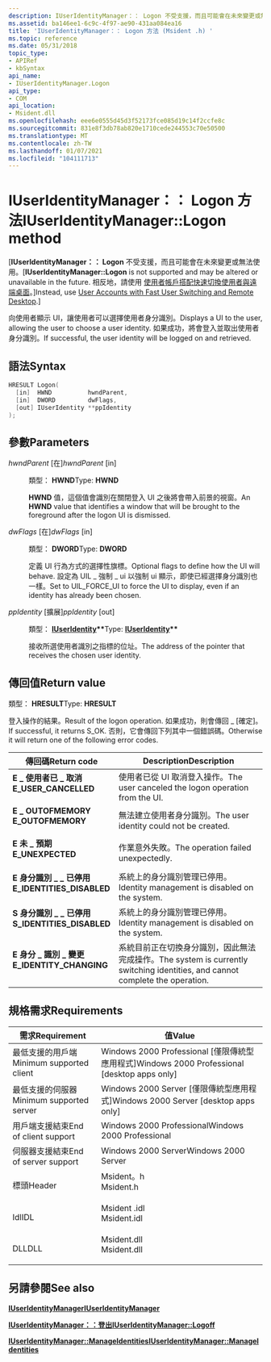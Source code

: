 ```yaml
---
description: IUserIdentityManager：： Logon 不受支援，而且可能會在未來變更或無法使用。 相反地，請使用使用者帳戶搭配快速切換使用者與遠端桌面。
ms.assetid: ba146ee1-6c9c-4f97-ae90-431aa084ea16
title: 'IUserIdentityManager：： Logon 方法 (Msident .h) '
ms.topic: reference
ms.date: 05/31/2018
topic_type:
- APIRef
- kbSyntax
api_name:
- IUserIdentityManager.Logon
api_type:
- COM
api_location:
- Msident.dll
ms.openlocfilehash: eee6e0555d45d3f52173fce085d19c14f2ccfe8c
ms.sourcegitcommit: 831e8f3db78ab820e1710cede244553c70e50500
ms.translationtype: MT
ms.contentlocale: zh-TW
ms.lasthandoff: 01/07/2021
ms.locfileid: "104111713"
---
```

# <a name="iuseridentitymanagerlogon-method"></a><span data-ttu-id="46d29-104">IUserIdentityManager：： Logon 方法</span><span class="sxs-lookup"><span data-stu-id="46d29-104">IUserIdentityManager::Logon method</span></span>

<span data-ttu-id="46d29-105">\[**IUserIdentityManager：： Logon** 不受支援，而且可能會在未來變更或無法使用。</span><span class="sxs-lookup"><span data-stu-id="46d29-105">\[**IUserIdentityManager::Logon** is not supported and may be altered or unavailable in the future.</span></span> <span data-ttu-id="46d29-106">相反地，請使用 [使用者帳戶搭配快速切換使用者與遠端桌面](fastuserswitching.md)。\]</span><span class="sxs-lookup"><span data-stu-id="46d29-106">Instead, use [User Accounts with Fast User Switching and Remote Desktop](fastuserswitching.md).\]</span></span>

<span data-ttu-id="46d29-107">向使用者顯示 UI，讓使用者可以選擇使用者身分識別。</span><span class="sxs-lookup"><span data-stu-id="46d29-107">Displays a UI to the user, allowing the user to choose a user identity.</span></span> <span data-ttu-id="46d29-108">如果成功，將會登入並取出使用者身分識別。</span><span class="sxs-lookup"><span data-stu-id="46d29-108">If successful, the user identity will be logged on and retrieved.</span></span>

## <a name="syntax"></a><span data-ttu-id="46d29-109">語法</span><span class="sxs-lookup"><span data-stu-id="46d29-109">Syntax</span></span>


```C++
HRESULT Logon(
  [in]  HWND          hwndParent,
  [in]  DWORD         dwFlags,
  [out] IUserIdentity **ppIdentity
);
```



## <a name="parameters"></a><span data-ttu-id="46d29-110">參數</span><span class="sxs-lookup"><span data-stu-id="46d29-110">Parameters</span></span>

<dl> <dt>

<span data-ttu-id="46d29-111">*hwndParent* \[在\]</span><span class="sxs-lookup"><span data-stu-id="46d29-111">*hwndParent* \[in\]</span></span>
</dt> <dd>

<span data-ttu-id="46d29-112">類型： **HWND**</span><span class="sxs-lookup"><span data-stu-id="46d29-112">Type: **HWND**</span></span>

<span data-ttu-id="46d29-113">**HWND** 值，這個值會識別在關閉登入 UI 之後將會帶入前景的視窗。</span><span class="sxs-lookup"><span data-stu-id="46d29-113">An **HWND** value that identifies a window that will be brought to the foreground after the logon UI is dismissed.</span></span>

</dd> <dt>

<span data-ttu-id="46d29-114">*dwFlags* \[在\]</span><span class="sxs-lookup"><span data-stu-id="46d29-114">*dwFlags* \[in\]</span></span>
</dt> <dd>

<span data-ttu-id="46d29-115">類型： **DWORD**</span><span class="sxs-lookup"><span data-stu-id="46d29-115">Type: **DWORD**</span></span>

<span data-ttu-id="46d29-116">定義 UI 行為方式的選擇性旗標。</span><span class="sxs-lookup"><span data-stu-id="46d29-116">Optional flags to define how the UI will behave.</span></span> <span data-ttu-id="46d29-117">設定為 UIL \_ 強制 \_ ui 以強制 ui 顯示，即使已經選擇身分識別也一樣。</span><span class="sxs-lookup"><span data-stu-id="46d29-117">Set to UIL\_FORCE\_UI to force the UI to display, even if an identity has already been chosen.</span></span>

</dd> <dt>

<span data-ttu-id="46d29-118">*ppIdentity* \[擴展\]</span><span class="sxs-lookup"><span data-stu-id="46d29-118">*ppIdentity* \[out\]</span></span>
</dt> <dd>

<span data-ttu-id="46d29-119">類型： **[ **IUserIdentity**](iuseridentity.md)\*\***</span><span class="sxs-lookup"><span data-stu-id="46d29-119">Type: **[**IUserIdentity**](iuseridentity.md)\*\***</span></span>

<span data-ttu-id="46d29-120">接收所選使用者識別之指標的位址。</span><span class="sxs-lookup"><span data-stu-id="46d29-120">The address of the pointer that receives the chosen user identity.</span></span>

</dd> </dl>

## <a name="return-value"></a><span data-ttu-id="46d29-121">傳回值</span><span class="sxs-lookup"><span data-stu-id="46d29-121">Return value</span></span>

<span data-ttu-id="46d29-122">類型： **HRESULT**</span><span class="sxs-lookup"><span data-stu-id="46d29-122">Type: **HRESULT**</span></span>

<span data-ttu-id="46d29-123">登入操作的結果。</span><span class="sxs-lookup"><span data-stu-id="46d29-123">Result of the logon operation.</span></span> <span data-ttu-id="46d29-124">如果成功，則會傳回 \_ [確定]。</span><span class="sxs-lookup"><span data-stu-id="46d29-124">If successful, it returns S\_OK.</span></span> <span data-ttu-id="46d29-125">否則，它會傳回下列其中一個錯誤碼。</span><span class="sxs-lookup"><span data-stu-id="46d29-125">Otherwise it will return one of the following error codes.</span></span>



| <span data-ttu-id="46d29-126">傳回碼</span><span class="sxs-lookup"><span data-stu-id="46d29-126">Return code</span></span>                                                                                            | <span data-ttu-id="46d29-127">Description</span><span class="sxs-lookup"><span data-stu-id="46d29-127">Description</span></span>                                                                                 |
|--------------------------------------------------------------------------------------------------------|---------------------------------------------------------------------------------------------|
| <dl> <span data-ttu-id="46d29-128"><dt>**E \_ 使用者已 \_ 取消**</dt></span><span class="sxs-lookup"><span data-stu-id="46d29-128"><dt>**E\_USER\_CANCELLED**</dt></span></span> </dl>      | <span data-ttu-id="46d29-129">使用者已從 UI 取消登入操作。</span><span class="sxs-lookup"><span data-stu-id="46d29-129">The user canceled the logon operation from the UI.</span></span><br/>                               |
| <dl> <span data-ttu-id="46d29-130"><dt>**E \_ OUTOFMEMORY**</dt></span><span class="sxs-lookup"><span data-stu-id="46d29-130"><dt>**E\_OUTOFMEMORY**</dt></span></span> </dl>          | <span data-ttu-id="46d29-131">無法建立使用者身分識別。</span><span class="sxs-lookup"><span data-stu-id="46d29-131">The user identity could not be created.</span></span><br/>                                          |
| <dl> <span data-ttu-id="46d29-132"><dt>**E 未 \_ 預期**</dt></span><span class="sxs-lookup"><span data-stu-id="46d29-132"><dt>**E\_UNEXPECTED**</dt></span></span> </dl>           | <span data-ttu-id="46d29-133">作業意外失敗。</span><span class="sxs-lookup"><span data-stu-id="46d29-133">The operation failed unexpectedly.</span></span><br/>                                               |
| <dl> <span data-ttu-id="46d29-134"><dt>**E 身分識別 \_ \_ 已停用**</dt></span><span class="sxs-lookup"><span data-stu-id="46d29-134"><dt>**E\_IDENTITIES\_DISABLED**</dt></span></span> </dl> | <span data-ttu-id="46d29-135">系統上的身分識別管理已停用。</span><span class="sxs-lookup"><span data-stu-id="46d29-135">Identity management is disabled on the system.</span></span><br/>                                   |
| <dl> <span data-ttu-id="46d29-136"><dt>**S 身分識別 \_ \_ 已停用**</dt></span><span class="sxs-lookup"><span data-stu-id="46d29-136"><dt>**S\_IDENTITIES\_DISABLED**</dt></span></span> </dl> | <span data-ttu-id="46d29-137">系統上的身分識別管理已停用。</span><span class="sxs-lookup"><span data-stu-id="46d29-137">Identity management is disabled on the system.</span></span><br/>                                   |
| <dl> <span data-ttu-id="46d29-138"><dt>**E 身分 \_ 識別 \_ 變更**</dt></span><span class="sxs-lookup"><span data-stu-id="46d29-138"><dt>**E\_IDENTITY\_CHANGING**</dt></span></span> </dl>   | <span data-ttu-id="46d29-139">系統目前正在切換身分識別，因此無法完成操作。</span><span class="sxs-lookup"><span data-stu-id="46d29-139">The system is currently switching identities, and cannot complete the operation.</span></span><br/> |



 

## <a name="requirements"></a><span data-ttu-id="46d29-140">規格需求</span><span class="sxs-lookup"><span data-stu-id="46d29-140">Requirements</span></span>



| <span data-ttu-id="46d29-141">需求</span><span class="sxs-lookup"><span data-stu-id="46d29-141">Requirement</span></span> | <span data-ttu-id="46d29-142">值</span><span class="sxs-lookup"><span data-stu-id="46d29-142">Value</span></span> |
|-------------------------------------|----------------------------------------------------------------------------------------|
| <span data-ttu-id="46d29-143">最低支援的用戶端</span><span class="sxs-lookup"><span data-stu-id="46d29-143">Minimum supported client</span></span><br/> | <span data-ttu-id="46d29-144">Windows 2000 Professional \[僅限傳統型應用程式\]</span><span class="sxs-lookup"><span data-stu-id="46d29-144">Windows 2000 Professional \[desktop apps only\]</span></span><br/>                             |
| <span data-ttu-id="46d29-145">最低支援的伺服器</span><span class="sxs-lookup"><span data-stu-id="46d29-145">Minimum supported server</span></span><br/> | <span data-ttu-id="46d29-146">Windows 2000 Server \[僅限傳統型應用程式\]</span><span class="sxs-lookup"><span data-stu-id="46d29-146">Windows 2000 Server \[desktop apps only\]</span></span><br/>                                   |
| <span data-ttu-id="46d29-147">用戶端支援結束</span><span class="sxs-lookup"><span data-stu-id="46d29-147">End of client support</span></span><br/>    | <span data-ttu-id="46d29-148">Windows 2000 Professional</span><span class="sxs-lookup"><span data-stu-id="46d29-148">Windows 2000 Professional</span></span><br/>                                                   |
| <span data-ttu-id="46d29-149">伺服器支援結束</span><span class="sxs-lookup"><span data-stu-id="46d29-149">End of server support</span></span><br/>    | <span data-ttu-id="46d29-150">Windows 2000 Server</span><span class="sxs-lookup"><span data-stu-id="46d29-150">Windows 2000 Server</span></span><br/>                                                         |
| <span data-ttu-id="46d29-151">標頭</span><span class="sxs-lookup"><span data-stu-id="46d29-151">Header</span></span><br/>                   | <dl> <span data-ttu-id="46d29-152"><dt>Msident。h</dt></span><span class="sxs-lookup"><span data-stu-id="46d29-152"><dt>Msident.h</dt></span></span> </dl>   |
| <span data-ttu-id="46d29-153">Idl</span><span class="sxs-lookup"><span data-stu-id="46d29-153">IDL</span></span><br/>                      | <dl> <span data-ttu-id="46d29-154"><dt>Msident .idl</dt></span><span class="sxs-lookup"><span data-stu-id="46d29-154"><dt>Msident.idl</dt></span></span> </dl> |
| <span data-ttu-id="46d29-155">DLL</span><span class="sxs-lookup"><span data-stu-id="46d29-155">DLL</span></span><br/>                      | <dl> <span data-ttu-id="46d29-156"><dt>Msident.dll</dt></span><span class="sxs-lookup"><span data-stu-id="46d29-156"><dt>Msident.dll</dt></span></span> </dl> |



## <a name="see-also"></a><span data-ttu-id="46d29-157">另請參閱</span><span class="sxs-lookup"><span data-stu-id="46d29-157">See also</span></span>

<dl> <dt>

[<span data-ttu-id="46d29-158">**IUserIdentityManager**</span><span class="sxs-lookup"><span data-stu-id="46d29-158">**IUserIdentityManager**</span></span>](iuseridentitymanager.md)
</dt> <dt>

[<span data-ttu-id="46d29-159">**IUserIdentityManager：：登出**</span><span class="sxs-lookup"><span data-stu-id="46d29-159">**IUserIdentityManager::Logoff**</span></span>](iuseridentitymanager-logoff.md)
</dt> <dt>

[<span data-ttu-id="46d29-160">**IUserIdentityManager::ManageIdentities**</span><span class="sxs-lookup"><span data-stu-id="46d29-160">**IUserIdentityManager::ManageIdentities**</span></span>](iuseridentitymanager-manageidentities.md)
</dt> </dl>

 

 




